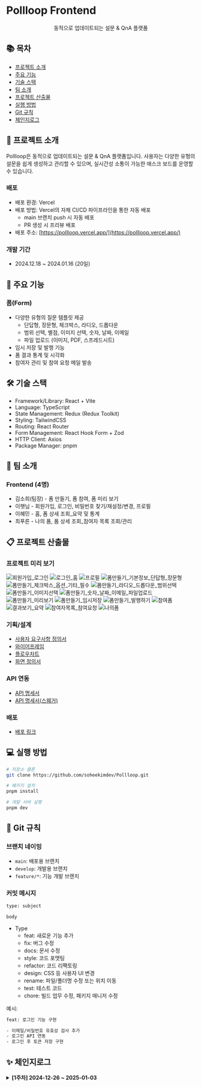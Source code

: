 # Pollloop Frontend

<div align="center">

동적으로 업데이트되는 설문 & QnA 플랫폼

</div>

## 📚 목차

- [프로젝트 소개](#-프로젝트-소개)
- [주요 기능](#-주요-기능)
- [기술 스택](#-기술-스택)
- [팀 소개](#-팀-소개)
- [프로젝트 산출물](#-프로젝트-산출물)
- [실행 방법](#-실행-방법)
- [Git 규칙](#-Git-규칙)
- [체인지로그](#-체인지로그)

## 📝 프로젝트 소개

Pollloop은 동적으로 업데이트되는 설문 & QnA 플랫폼입니다. 사용자는 다양한 유형의 설문을 쉽게 생성하고 관리할 수 있으며, 실시간성 소통이 가능한 애스크 보드를 운영할 수 있습니다.

### 배포
- 배포 환경: Vercel
- 배포 방법: Vercel의 자체 CI/CD 파이프라인을 통한 자동 배포
  - main 브랜치 push 시 자동 배포
  - PR 생성 시 프리뷰 배포
- 배포 주소: [https://pollloop.vercel.app/](https://pollloop.vercel.app/)

### 개발 기간

- 2024.12.18 ~ 2024.01.16 (20일)

## 🎯 주요 기능

### 폼(Form)

- 다양한 유형의 질문 템플릿 제공
  - 단답형, 장문형, 체크박스, 라디오, 드롭다운
  - 범위 선택, 별점, 이미지 선택, 숫자, 날짜, 이메일
  - 파일 업로드 (이미지, PDF, 스프레드시트)
- 임시 저장 및 발행 기능
- 폼 결과 통계 및 시각화
- 참여자 관리 및 참여 요청 메일 발송

## 🛠 기술 스택

- Framework/Library: React + Vite
- Language: TypeScript
- State Management: Redux (Redux Toolkit)
- Styling: TailwindCSS
- Routing: React Router
- Form Management: React Hook Form + Zod
- HTTP Client: Axios
- Package Manager: pnpm

## 👥 팀 소개

### Frontend (4명)

- 김소희(팀장) - 폼 만들기, 폼 참여, 폼 미리 보기
- 이햇님 - 회원가입, 로그인, 비밀번호 찾기/재설정/변경, 프로필
- 이혜민 - 홈, 폼 상세 조회_요약 및 통계
- 최푸른 - 나의 폼, 폼 상세 조회_참여자 목록 조회/관리

## 📋 프로젝트 산출물

### 프로젝트 미리 보기
![회원가입_로그인](https://github.com/user-attachments/assets/32ab3c85-d66a-42db-8f6e-de2713650a0c)
![로그인_홈](https://github.com/user-attachments/assets/9c442226-81ec-48ae-b315-8ac29f4d77b1)
![프로필](https://github.com/user-attachments/assets/b44cf6a2-b3fd-487a-9202-73c95a42cb92)
![폼만들기_기본정보_단답형_장문형](https://github.com/user-attachments/assets/742f1549-96ac-45c4-ba53-3d99865b0582)
![폼만들기_체크박스_옵션_기타_필수](https://github.com/user-attachments/assets/b2ab2c63-94fb-430f-8efe-22ad8afc8bb7)
![폼만들기_라디오_드롭다운_범위선택](https://github.com/user-attachments/assets/a58bcb50-e320-48b0-ab64-dbfcc3bf6d19)
![폼만들기_이미지선택](https://github.com/user-attachments/assets/4a462888-cb7e-40ed-a921-0103ce16c5f4)
![폼만들기_숫자_날짜_이메일_파일업로드](https://github.com/user-attachments/assets/5ad4d65f-8640-4d1d-910b-b6fe63bb92fb)
![폼만들기_미리보기](https://github.com/user-attachments/assets/1a7a2fd9-8d0b-468f-9371-10f2b00fce05)
![폼만들기_임시저장](https://github.com/user-attachments/assets/613b8070-63ec-4469-ac3b-1e08bbf3670a)
![폼만들기_발행하기](https://github.com/user-attachments/assets/1bd89658-56d9-4da9-a8d4-3fe88c23337e)
![참여폼](https://github.com/user-attachments/assets/806c45f1-0382-49c7-8444-7c7638e7c457)
![결과보기_요약](https://github.com/user-attachments/assets/7da940cd-b047-48b2-8731-105f1dd4a06e)
![참여자목록_참여요청](https://github.com/user-attachments/assets/085516d2-4e16-4477-8a04-7349f05df800)
![나의폼](https://github.com/user-attachments/assets/6aa55a6c-33f2-4b1f-97cd-952847a1084c)

### 기획/설계

- [사용자 요구사항 정의서](https://docs.google.com/spreadsheets/d/1cbOjzrG9eImTpaL68OsDOKNqIvixxpM4MQ7CLhkWSRY/edit?gid=841587565#gid=841587565)
- [와이어프레임](https://www.figma.com/design/0O0YiuuDlU8gU1rXqxBk9L/OZ_MERN_Team_1_Pollloop?node-id=99-673&t=CxUKCIKBE9Dco38p-1)
- [플로우차트](https://www.figma.com/board/rMwYPKN5wCwCQyDd5jwx9w/OZ_MERN_Team_1_Pollloop?node-id=0-1&t=ghuUdW8Afq6JorH2-1)
- [화면 정의서](https://docs.google.com/spreadsheets/d/1p3dYyMwH_zKKihMMGBp9cQM_y5V6N4eWuTLfLOpKYOA/edit?usp=sharing)

### API 연동

- [API 명세서](https://docs.google.com/spreadsheets/d/1R9Qn01BVr1VMkwzyEEENLLw3H0zJpmeFepmhopC9siA/edit?gid=1565530336#gid=1565530336)
- [API 명세서(스웨거)](https://api.pollloop.store/api/swagger/)

### 배포

- [배포 링크](https://pollloop.vercel.app/)

## 💻 실행 방법

```bash
# 저장소 클론
git clone https://github.com/soheekimdev/Pollloop.git

# 패키지 설치
pnpm install

# 개발 서버 실행
pnpm dev
```

## 🔄 Git 규칙

### 브랜치 네이밍
- `main`: 배포용 브랜치
- `develop`: 개발용 브랜치
- `feature/*`: 기능 개발 브랜치

### 커밋 메시지
```bash
type: subject

body
```

- Type
  - feat: 새로운 기능 추가
  - fix: 버그 수정
  - docs: 문서 수정
  - style: 코드 포맷팅
  - refactor: 코드 리팩토링
  - design: CSS 등 사용자 UI 변경
  - rename: 파일/폴더명 수정 또는 위치 이동
  - test: 테스트 코드
  - chore: 빌드 업무 수정, 패키지 매니저 수정
 
예시:
```bash
feat: 로그인 기능 구현

- 이메일/비밀번호 유효성 검사 추가
- 로그인 API 연동
- 로그인 후 토큰 저장 구현
```

## ✨ 체인지로그
<details>
  <summary><strong>[1주차] 2024-12-26 ~ 2025-01-03</strong></summary>
  
  <details>  
  <summary><strong>[폼 만들기] 김소희</strong></summary>
  
  ### ✅ Done
  
  - 프로젝트 초기 환경 구성
    - React + TypeScript + Vite 기본 세팅
    - 기본 라이브러리 설치 및 설정
    - 폴더 구조 설정
    - React Router 라우팅 설정
    - Tailwind CSS 설정
    - README.md 작성
  - 공통 컴포넌트 제작 및 css 설정
    - Layout 컴포넌트 초기 구조 구현 및 라우팅 설정
    - Input, Button, Switch, Checkbox, Select, Textarea, Label, InputWithLabel, Breadcrumbs
    - 공통 css 및 tailwind.config.js 설정
    - 폰트 설정
  - 폼 만들기 UI 및 기능 구현
    - 기본 UI 레이아웃 구현
    - 질문 카드 유형 별 UI 구현
    - 질문 추가 기능 구현
  
  ### ⚙️ in Progress
  
  - 폼 만들기 기능 구현
    - 폼 데이터 전역 상태 관리
    - 발행 기능 구현
    - 임시 저장 기능 구현

  ### 📚 Next
  
  - 미리 보기 기능 구현
  - 참여 폼 구현
  
  </details>
</details>
